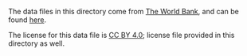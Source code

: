 The data files in this directory come from [The World Bank](https://data.worldbank.org), and can be found [here](https://data.worldbank.org/indicator/NY.GDP.MKTP.CD).

The license for this data file is [CC BY 4.0](https://creativecommons.org/licenses/by/4.0/); license file provided in this directory as well.
